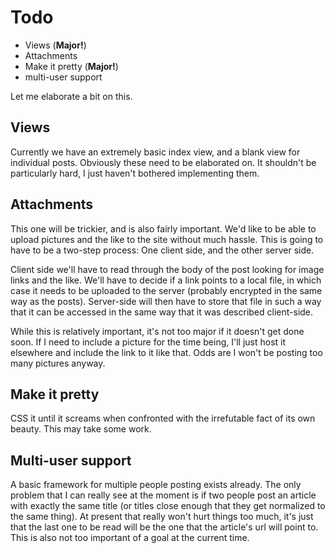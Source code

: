 
Todo
=====
* Views (**Major!**)
* Attachments
* Make it pretty (**Major!**)
* multi-user support

Let me elaborate a bit on this. 

Views
------
Currently we have an extremely basic index view, and a blank view for
individual posts. Obviously these need to be elaborated on. It shouldn't be
particularly hard, I just haven't bothered implementing them.

Attachments
------------
This one will be trickier, and is also fairly important. We'd like to be
able to upload pictures and the like to the site without much hassle. This
is going to have to be a two-step process: One client side, and the other
server side.

Client side we'll have to read through the body of the post looking for
image links and the like. We'll have to decide if a link points to a local
file, in which case it needs to be uploaded to the server (probably
encrypted in the same way as the posts). Server-side will then have to store
that file in such a way that it can be accessed in the same way that it was
described client-side.

While this is relatively important, it's not too major if it doesn't get
done soon. If I need to include a picture for the time being, I'll just
host it elsewhere and include the link to it like that. Odds are I won't be
posting too many pictures anyway.

Make it pretty
---------------
CSS it until it screams when confronted with the irrefutable fact of its
own beauty. This may take some work.

Multi-user support
-------------------
A basic framework for multiple people posting exists already. The only
problem that I can really see at the moment is if two people post an
article with exactly the same title (or titles close enough that they get
normalized to the same thing). At present that really won't hurt things too
much, it's just that the last one to be read will be the one that the
article's url will point to. This is also not too important of a goal at
the current time.
